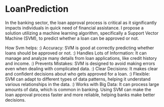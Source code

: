 # LoanPrediction


In the banking sector, the loan approval process is critical as it significantly impacts individuals in quick need of financial assistance. I propose a solution utilizing a machine learning algorithm, specifically a Support Vector Machine (SVM), to predict whether a loan can be approved or not. <be>

How Svm helps:<be>
:) Accuracy: SVM is good at correctly predicting whether loans should be approved or not. 
:) Handles Lots of Information: It can manage and analyze many details from loan applications, like credit history and income. 
:) Prevents Mistakes: SVM is designed to avoid making errors even when dealing with complicated data.
:) Clear Decisions: It makes clear and confident decisions about who gets approved for a loan.
:) Flexible: SVM can adapt to different types of data patterns, helping it understand various relationships in the data.
:) Works with Big Data: It can process large amounts of data, which is common in banking.
Using SVM can make the loan approval process faster and more reliable, helping banks make better decisions.
